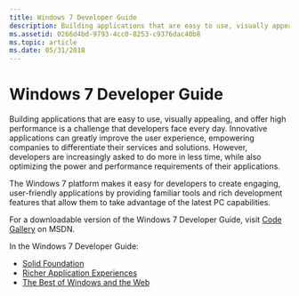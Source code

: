 ```yaml
---
title: Windows 7 Developer Guide
description: Building applications that are easy to use, visually appealing, and offer high performance is a challenge that developers face every day.
ms.assetid: 0266d4bd-9793-4cc0-8253-c9376dac40b8
ms.topic: article
ms.date: 05/31/2018
---
```


# Windows 7 Developer Guide

Building applications that are easy to use, visually appealing, and offer high performance is a challenge that developers face every day. Innovative applications can greatly improve the user experience, empowering companies to differentiate their services and solutions. However, developers are increasingly asked to do more in less time, while also optimizing the power and performance requirements of their applications.

The Windows 7 platform makes it easy for developers to create engaging, user-friendly applications by providing familiar tools and rich development features that allow them to take advantage of the latest PC capabilities.

For a downloadable version of the Windows 7 Developer Guide, visit [Code Gallery](https://docs.microsoft.com/samples/browse/?redirectedfrom=MSDN-samples) on MSDN.

In the Windows 7 Developer Guide:

-   [Solid Foundation](solid-foundation.md)
-   [Richer Application Experiences](richer-application-experiences.md)
-   [The Best of Windows and the Web](the-best-of-windows-and-the-web.md)

 

 




